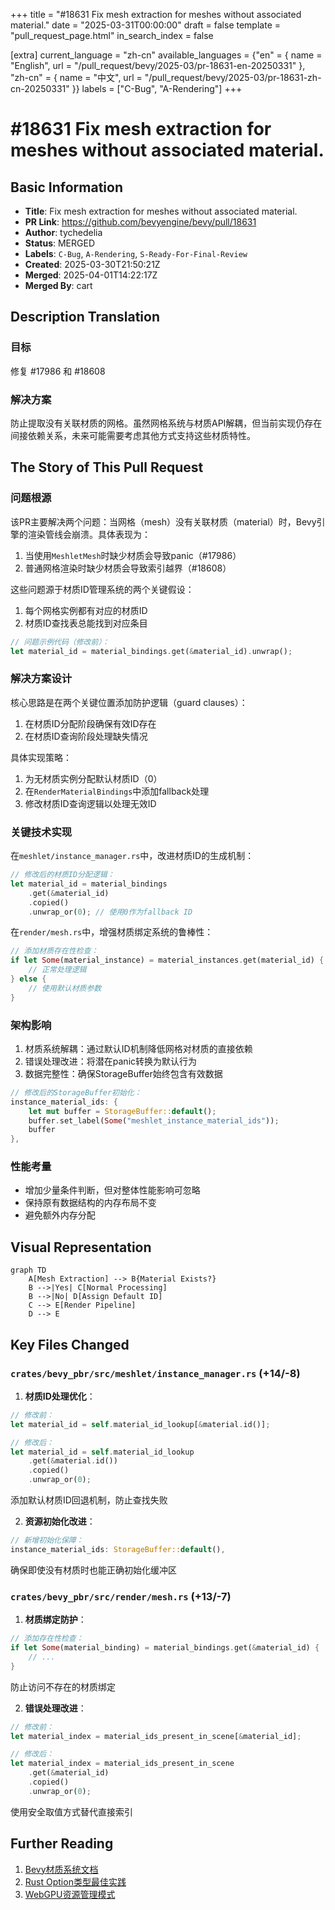 +++
title = "#18631 Fix mesh extraction for meshes without associated material."
date = "2025-03-31T00:00:00"
draft = false
template = "pull_request_page.html"
in_search_index = false

[extra]
current_language = "zh-cn"
available_languages = {"en" = { name = "English", url = "/pull_request/bevy/2025-03/pr-18631-en-20250331" }, "zh-cn" = { name = "中文", url = "/pull_request/bevy/2025-03/pr-18631-zh-cn-20250331" }}
labels = ["C-Bug", "A-Rendering"]
+++

# #18631 Fix mesh extraction for meshes without associated material.

## Basic Information
- **Title**: Fix mesh extraction for meshes without associated material.
- **PR Link**: https://github.com/bevyengine/bevy/pull/18631
- **Author**: tychedelia
- **Status**: MERGED
- **Labels**: `C-Bug`, `A-Rendering`, `S-Ready-For-Final-Review`
- **Created**: 2025-03-30T21:50:21Z
- **Merged**: 2025-04-01T14:22:17Z
- **Merged By**: cart

## Description Translation
### 目标
修复 #17986 和 #18608

### 解决方案
防止提取没有关联材质的网格。虽然网格系统与材质API解耦，但当前实现仍存在间接依赖关系，未来可能需要考虑其他方式支持这些材质特性。

## The Story of This Pull Request

### 问题根源
该PR主要解决两个问题：当网格（mesh）没有关联材质（material）时，Bevy引擎的渲染管线会崩溃。具体表现为：
1. 当使用`MeshletMesh`时缺少材质会导致panic（#17986）
2. 普通网格渲染时缺少材质会导致索引越界（#18608）

这些问题源于材质ID管理系统的两个关键假设：
1. 每个网格实例都有对应的材质ID
2. 材质ID查找表总能找到对应条目

```rust
// 问题示例代码（修改前）：
let material_id = material_bindings.get(&material_id).unwrap();
```

### 解决方案设计
核心思路是在两个关键位置添加防护逻辑（guard clauses）：
1. 在材质ID分配阶段确保有效ID存在
2. 在材质ID查询阶段处理缺失情况

具体实现策略：
1. 为无材质实例分配默认材质ID（0）
2. 在`RenderMaterialBindings`中添加fallback处理
3. 修改材质ID查询逻辑以处理无效ID

### 关键技术实现
在`meshlet/instance_manager.rs`中，改进材质ID的生成机制：
```rust
// 修改后的材质ID分配逻辑：
let material_id = material_bindings
    .get(&material_id)
    .copied()
    .unwrap_or(0); // 使用0作为fallback ID
```

在`render/mesh.rs`中，增强材质绑定系统的鲁棒性：
```rust
// 添加材质存在性检查：
if let Some(material_instance) = material_instances.get(material_id) {
    // 正常处理逻辑
} else {
    // 使用默认材质参数
}
```

### 架构影响
1. 材质系统解耦：通过默认ID机制降低网格对材质的直接依赖
2. 错误处理改进：将潜在panic转换为默认行为
3. 数据完整性：确保StorageBuffer始终包含有效数据

```rust
// 修改后的StorageBuffer初始化：
instance_material_ids: {
    let mut buffer = StorageBuffer::default();
    buffer.set_label(Some("meshlet_instance_material_ids"));
    buffer
},
```

### 性能考量
- 增加少量条件判断，但对整体性能影响可忽略
- 保持原有数据结构的内存布局不变
- 避免额外内存分配

## Visual Representation

```mermaid
graph TD
    A[Mesh Extraction] --> B{Material Exists?}
    B -->|Yes| C[Normal Processing]
    B -->|No| D[Assign Default ID]
    C --> E[Render Pipeline]
    D --> E
```

## Key Files Changed

### `crates/bevy_pbr/src/meshlet/instance_manager.rs` (+14/-8)
1. **材质ID处理优化**：
```rust
// 修改前：
let material_id = self.material_id_lookup[&material.id()];

// 修改后：
let material_id = self.material_id_lookup
    .get(&material.id())
    .copied()
    .unwrap_or(0);
```
添加默认材质ID回退机制，防止查找失败

2. **资源初始化改进**：
```rust
// 新增初始化保障：
instance_material_ids: StorageBuffer::default(),
```
确保即使没有材质时也能正确初始化缓冲区

### `crates/bevy_pbr/src/render/mesh.rs` (+13/-7)
1. **材质绑定防护**：
```rust
// 添加存在性检查：
if let Some(material_binding) = material_bindings.get(&material_id) {
    // ...
}
```
防止访问不存在的材质绑定

2. **错误处理改进**：
```rust
// 修改前：
let material_index = material_ids_present_in_scene[&material_id];

// 修改后：
let material_index = material_ids_present_in_scene
    .get(&material_id)
    .copied()
    .unwrap_or(0);
```
使用安全取值方式替代直接索引

## Further Reading
1. [Bevy材质系统文档](https://bevyengine.org/learn/book/materials/)
2. [Rust Option类型最佳实践](https://doc.rust-lang.org/std/option/)
3. [WebGPU资源管理模式](https://gpuweb.github.io/gpuweb/#resources)